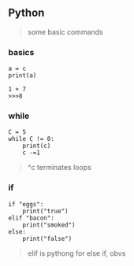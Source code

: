 ## Python

> some basic commands

### basics

    a = c
    print(a)

    1 + 7
    >>>8

### while

    C = 5
    while C != 0:
        print(c)
        c -=1
		
> ^c terminates loops 

### if

    if "eggs":
    	print("true")
    elif "bacon":
    	print("smoked")
    else:
    	print("false")

> elif is pythong for else if, obvs
